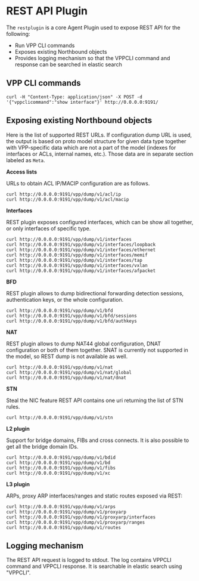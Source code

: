 # REST API Plugin

The `restplugin` is a core Agent Plugin used to expose REST API for the following:
* Run VPP CLI commands
* Exposes existing Northbound objects
* Provides logging mechanism so that the VPPCLI command and response can be searched in elastic search

## VPP CLI commands
```
curl -H "Content-Type: application/json" -X POST -d '{"vppclicommand":"show interface"}' http://0.0.0.0:9191/
```

## Exposing existing Northbound objects

Here is the list of supported REST URLs. If configuration dump URL is used, the output is based on proto model
structure for given data type together with VPP-specific data which are not a part of the model (indexes for
interfaces or ACLs, internal names, etc.). Those data are in separate section labeled as `Meta`.

**Access lists**

URLs to obtain ACL IP/MACIP configuration are as follows.

```
curl http://0.0.0.0:9191/vpp/dump/v1/acl/ip
curl http://0.0.0.0:9191/vpp/dump/v1/acl/macip 
```

**Interfaces**

REST plugin exposes configured interfaces, which can be show all together, or only interfaces
of specific type.
 
```
curl http://0.0.0.0:9191/vpp/dump/v1/interfaces
curl http://0.0.0.0:9191/vpp/dump/v1/interfaces/loopback
curl http://0.0.0.0:9191/vpp/dump/v1/interfaces/ethernet
curl http://0.0.0.0:9191/vpp/dump/v1/interfaces/memif
curl http://0.0.0.0:9191/vpp/dump/v1/interfaces/tap
curl http://0.0.0.0:9191/vpp/dump/v1/interfaces/vxlan
curl http://0.0.0.0:9191/vpp/dump/v1/interfaces/afpacket
``` 
 
**BFD**

REST plugin allows to dump bidirectional forwarding detection sessions, authentication keys, 
or the whole configuration. 

```
curl http://0.0.0.0:9191/vpp/dump/v1/bfd
curl http://0.0.0.0:9191/vpp/dump/v1/bfd/sessions
curl http://0.0.0.0:9191/vpp/dump/v1/bfd/authkeys
``` 

**NAT**

REST plugin allows to dump NAT44 global configuration, DNAT configuration or both of them together.
SNAT is currently not supported in the model, so REST dump is not available as well.

```
curl http://0.0.0.0:9191/vpp/dump/v1/nat
curl http://0.0.0.0:9191/vpp/dump/v1/nat/global
curl http://0.0.0.0:9191/vpp/dump/v1/nat/dnat
``` 

**STN**

Steal the NIC feature REST API contains one uri returning the list of STN rules.

```
curl http://0.0.0.0:9191/vpp/dump/v1/stn
``` 

**L2 plugin**

Support for bridge domains, FIBs and cross connects. It is also possible to get all 
the bridge domain IDs.

```
curl http://0.0.0.0:9191/vpp/dump/v1/bdid
curl http://0.0.0.0:9191/vpp/dump/v1/bd
curl http://0.0.0.0:9191/vpp/dump/v1/fibs
curl http://0.0.0.0:9191/vpp/dump/v1/xc
```

**L3 plugin**

ARPs, proxy ARP interfaces/ranges and static routes exposed via REST:

```
curl http://0.0.0.0:9191/vpp/dump/v1/arps
curl http://0.0.0.0:9191/vpp/dump/v1/proxyarp
curl http://0.0.0.0:9191/vpp/dump/v1/proxyarp/interfaces
curl http://0.0.0.0:9191/vpp/dump/v1/proxyarp/ranges
curl http://0.0.0.0:9191/vpp/dump/v1/routes
```

## Logging mechanism
The REST API request is logged to stdout. The log contains VPPCLI command and VPPCLI response. It is searchable in elastic search using "VPPCLI".